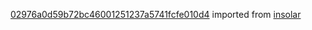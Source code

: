 [02976a0d59b72bc46001251237a5741fcfe010d4](https://github.com/insolar/insolar/commit/02976a0d59b72bc46001251237a5741fcfe010d4) imported from [insolar](https://github.com/insolar/insolar)
